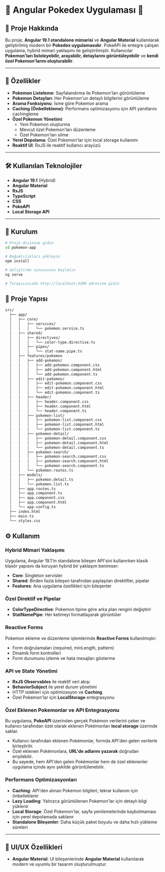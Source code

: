# 🌟 Angular Pokedex Uygulaması 🌟

## 📖 Proje Hakkında

Bu proje, **Angular 19.1 standalone mimarisi** ve **Angular Material** kullanılarak geliştirilmiş modern bir **Pokedex uygulamasıdır**. PokeAPI ile entegre çalışan uygulama, hybrid mimari yaklaşımı ile geliştirilmiştir. Kullanıcılar **Pokemon'ları listeleyebilir, arayabilir, detaylarını görüntüleyebilir** ve **kendi özel Pokemon'larını oluşturabilir**.

---

## 🚀 Özellikler

- **Pokemon Listeleme**: Sayfalandırma ile Pokemon'ları görüntüleme
- **Pokemon Detayları**: Her Pokemon'un detaylı bilgilerini görüntüleme
- **Arama Fonksiyonu**: İsme göre Pokemon arama
- **Caching (Önbellekleme)**: Performans optimizasyonu için API yanıtlarını cachingleme
- **Özel Pokemon Yönetimi**:
  - Yeni Pokemon oluşturma
  - Mevcut özel Pokemon'ları düzenleme
  - Özel Pokemon'ları silme
- **Yerel Depolama**: Özel Pokemon'lar için local storage kullanımı
- **Reaktif UI**: RxJS ile reaktif kullanıcı arayüzü

---

## 🛠️ Kullanılan Teknolojiler

- **Angular 19.1** (Hybrid)
- **Angular Material**
- **RxJS**
- **TypeScript**
- **CSS**
- **PokeAPI**
- **Local Storage API**

---

## 📝 Kurulum

```bash
# Proje dizinine gidin
cd pokemon-app

# Bağımlılıkları yükleyin
npm install

# Geliştirme sunucusunu başlatın
ng serve

# Tarayıcınızda http://localhost:4200 adresine gidin

```

## 📁 Proje Yapısı

```bash
src/
  ├── app/
  │   ├── core/
  │   │   ├── services/
  │   │   │   └── pokemon.service.ts
  │   ├── shared/
  │   │   ├── directives/
  │   │   │   └── color-type.directive.ts
  │   │   ├── pipes/
  │   │   │   └── stat-name.pipe.ts
  │   ├── features/pokemon
  │   │   ├── add-pokemon/
  │   │   │   ├── add-pokemon.component.css
  │   │   │   ├── add-pokemon.component.html
  │   │   │   └── add-pokemon.component.ts
  │   │   ├── edit-pokemon/
  │   │   │   ├── edit-pokemon.component.css
  │   │   │   ├── edit-pokemon.component.html
  │   │   │   └── edit-pokemon.component.ts
  │   │   ├── header/
  │   │   │   ├── header.component.css
  │   │   │   ├── header.component.html
  │   │   │   └── header.component.ts
  │   │   ├── pokemon-list/
  │   │   │   ├── pokemon-list.component.css
  │   │   │   ├── pokemon-list.component.html
  │   │   │   └── pokemon-list.component.ts
  │   │   ├── pokemon-detail/
  │   │   │   ├── pokemon-detail.component.css
  │   │   │   ├── pokemon-detail.component.html
  │   │   │   └── pokemon-detail.component.ts
  │   │   ├── pokemon-search/
  │   │   │   ├── pokemon-search.component.css
  │   │   │   ├── pokemon-search.component.html
  │   │   │   └── pokemon-search.component.ts
  │   │   └── pokemon.routes.ts
  │   ├── models/
  │   │   ├── pokemon.detail.ts
  │   │   └── pokemon.list.ts
  │   ├── app.routes.ts
  │   ├── app.component.ts
  │   ├── app.component.css
  │   ├── app.component.html
  │   └── app.config.ts
  ├── index.html
  ├── main.ts
  └── styles.css
```

## ⚙️ Kullanım

### Hybrid Mimari Yaklaşımı

Uygulama, Angular 19.1'in standalone bileşen API'sini kullanırken klasik klasör yapısını da koruyan hybrid bir yaklaşım benimser:

- **Core**: Singleton servisler
- **Shared**: Birden fazla bileşen tarafından paylaşılan direktifler, pipelar
- **Features**: Ana uygulama özellikleri için bileşenler

### Özel Direktif ve Pipelar

- **ColorTypeDirective**: Pokemon tipine göre arka plan rengini değiştirir
- **StatNamePipe**: Her kelimeyi formatlayarak görüntüler

### Reactive Forms

Pokemon ekleme ve düzenleme işlemlerinde **Reactive Forms** kullanılmıştır:

- Form doğrulamaları (required, minLength, pattern)
- Dinamik form kontrolleri
- Form durumunu izleme ve hata mesajları gösterme

### API ve State Yönetimi

- **RxJS Observables** ile reaktif veri akışı
- **BehaviorSubject** ile yerel durum yönetimi
- HTTP istekleri için optimizasyon ve **Caching**
- Özel Pokemon'lar için **LocalStorage** entegrasyonu

### Özel Eklenen Pokemonlar ve API Entegrasyonu

Bu uygulama, **PokeAPI** üzerinden gerçek Pokémon verilerini çeker ve kullanıcı tarafından özel olarak eklenen Pokémonları **local storage** üzerinde saklar.

- Kullanıcı tarafından eklenen Pokémonlar, formda API'den gelen verilerle birleştirilir.
- Özel eklenen Pokémonlara, **URL'de adlarını yazarak** doğrudan erişilebilir.
- Bu sayede, hem API'den gelen Pokémonlar hem de özel eklenenler uygulama içinde aynı şekilde görüntülenebilir.

### Performans Optimizasyonları

- **Caching**: API'den alınan Pokemon bilgileri, tekrar kullanım için önbelleklenir
- **Lazy Loading**: Yalnızca görüntülenen Pokemon'lar için detaylı bilgi yüklenir
- **Local Storage**: Özel Pokemon'lar, sayfa yenilemelerinde kaybolmaması için yerel depolamada saklanır
- **Standalone Bileşenler**: Daha küçük paket boyutu ve daha hızlı yükleme süreleri

---

## 🎨 UI/UX Özellikleri

- **Angular Material**: UI bileşenlerinde **Angular Material** kullanılarak modern ve uyumlu bir tasarım oluşturulmuştur.
